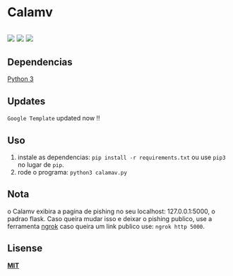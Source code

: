 # Calamv
![](https://img.shields.io/badge/%F0%9F%AA%93%20Class-Pishing-red)
![](https://img.shields.io/badge/Python-yellow)
![](https://img.shields.io/badge/-Flask-green)
----
## Dependencias
[Python 3](https://www.python.org/)

## Updates
`Google Template` updated now !!

## Uso
1. instale as dependencias: `pip install -r requirements.txt` ou use `pip3` no lugar de `pip`. 
2. rode o programa: `python3 calamav.py`

## Nota
  o Calamv exibira a pagina de pishing no seu localhost: 127.0.0.1:5000, o padrao flask. Caso queira mudar isso e deixar o pishing publico, use a ferramenta [ngrok](https://ngrok.com/) caso queira um link publico use: `ngrok http 5000`.

## Lisense
**[MIT](https://github.com/gabhm/pishing-tool/blob/main/LICENSE)**
